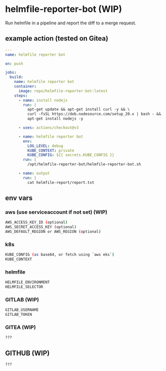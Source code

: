# helmfile-reporter-bot (WIP)

Run helmfile in a pipeline and report the diff to a merge request.

## example action (tested on Gitea)

```yaml
---
name: helmfile reporter bot

on: push

jobs:
  build:
    name: helmfile reporter bot
    container:
      image: repo/helmfile-reporter-bot:latest
    steps:
      - name: install nodejs
        run: |
          apt-get update && apt-get install curl -y && \
          curl -fsSL https://deb.nodesource.com/setup_20.x | bash - && \
          apt-get install nodejs -y

      - uses: actions/checkout@v3

      - name: helmfile reporter bot
        env:
          LOG_LEVEL: debug
          KUBE_CONTEXT: private
          KUBE_CONFIG: ${{ secrets.KUBE_CONFIG }}
        run: |
          /opt/helmfile-reporter-bot/helmfile-reporter-bot.sh

      - name: output
        run: |
          cat helmfile-report/report.txt

```

## env vars

### aws (use serviceaccount if not set) (WIP)

```bash
AWS_ACCESS_KEY_ID (optional)
AWS_SECRET_ACCESS_KEY (optional)
AWS_DEFAULT_REGION or AWS_REGION (optional)
```

### k8s

```bash
KUBE_CONFIG (as base64, or fetch using `aws eks`)
KUBE_CONTEXT
```

### helmfile

```bash
HELMFILE_ENVIRONMENT
HELMFILE_SELECTOR
```

### GITLAB (WIP)

```bash
GITLAB_USERNAME
GITLAB_TOKEN
```

### GITEA (WIP)

```bash
???
```

## GITHUB (WIP)

```bash
???
```
